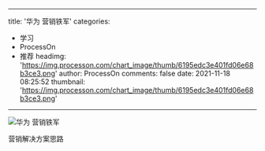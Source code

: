 
---
title: '华为 营销铁军'
categories: 
 - 学习
 - ProcessOn
 - 推荐
headimg: 'https://img.processon.com/chart_image/thumb/6195edc3e401fd06e68b3ce3.png'
author: ProcessOn
comments: false
date: 2021-11-18 08:25:52
thumbnail: 'https://img.processon.com/chart_image/thumb/6195edc3e401fd06e68b3ce3.png'
---

<div>   
<img class="thumb" alt="华为 营销铁军" src="https://img.processon.com/chart_image/thumb/6195edc3e401fd06e68b3ce3.png" referrerpolicy="no-referrer">
<p>营销解决方案思路</p>  
</div>
            